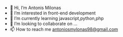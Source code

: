 - 👋 Hi, I’m Antonis Milonas
- 👀 I’m interested in front-end development
- 🌱 I’m currently learning javascript,python,php
- 💞️ I’m looking to collaborate on ...
- 📫 How to reach me antoniosmylonas98@gmail.com

<!---
antomylo/antomylo is a ✨ special ✨ repository because its `README.md` (this file) appears on your GitHub profile.
You can click the Preview link to take a look at your changes.
--->
